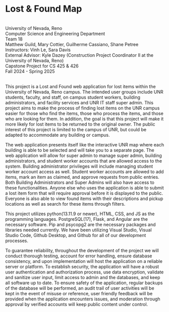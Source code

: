 <h1>Lost & Found Map</h1>
<br>University of Nevada, Reno
<br>Computer Science and Engineering Department
<br>Team 18
<br>Matthew Guild, Mary Cottier, Guilherme Cassiano, Shane Petree
<br>Instructors: Vinh Le, Sara Davis
<br>External Advisor: Kyle Dazey (Construction Project Coordinator II at the University of Nevada, Reno)
<br>Capstone Project for CS 425 & 426
<br>Fall 2024 - Spring 2025
<br> 
<br>
<p>This project is a Lost and Found web application for lost items within the University of Nevada, Reno campus.  The intended user groups include UNR students, faculty, and staff, on campus student workers, building administrators, and facility services and UNR IT staff super admin.  This project aims to make the process of finding lost items on the UNR campus easier for those who find the items, those who process the items, and those who are looking for them. In addition, the goal is that this project will make it more likely for lost items to be returned to the original owner.  The public interest of this project is limited to the campus of UNR, but could be adapted to accommodate any building or campus.  

The web application presents itself like the interactive UNR map where each building is able to be selected and will take you to a separate page.  The web application will allow for super admin to manage super admin, building administrators, and student worker accounts that are allowed access to the system.  Building administrator privileges will include managing student worker account access as well.  Student worker accounts are allowed to add items, mark an item as claimed, and approve requests from public entries.  Both Building Administrators and Super Admins will also have access to these functionalities.  Anyone else who uses the application is able to submit a lost item form that will require approval before it is displayed to the public.  Everyone is also able to view found items with their descriptions and pickup locations as well as search for these items through filters.  

This project utilizes python(13.11.9 or newer), HTML, CSS, and JS as the programming languages.  PostgreSQL(17), Flask, and Angular are the necessary software.  Pip and psycopg2 are the necessary packages and libraries needed currently.  We have been utilizing Visual Studio, Visual Studio Code, Github Desktop, and Github for all of our development processes.  

To guarantee reliability, throughout the development of the project we will conduct thorough testing, account for error handling, ensure database consistency, and upon implementation will host the application on a reliable server or platform.  To establish security, the application will have a robust user authentication and authorization process, use data encryption, validate and sanitize user input, limit access to admin and the databases, and keep all software up to date.  To ensure safety of the application, regular backups of the database will be performed, an audit trail of user activities will be kept in the event of misuse or reference, user friendly feedback will be provided when the application encounters issues, and moderation through approval by verified accounts will keep public content under control.
</p>
